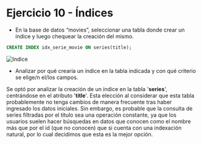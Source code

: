 # Ejercicio 10 - Índices


* En la base de datos “movies”, seleccionar una tabla donde crear un índice y luego chequear la creación del mismo.

```sql
CREATE INDEX idx_serie_movie ON series(title);
```

![Indice](images/indice.png)

* Analizar por qué crearía un índice en la tabla indicada y con qué criterio se elige/n el/los campos.

Se optó por analizar la creación de un índice en la tabla '**series**', centrándose en el atributo '**title**'. Esta elección al considerar que esta tabla probablemente no tenga cambios de manera frecuente tras haber ingresado los datos iniciales. Sin embargo, es probable que la consulta de series filtradas por el titulo sea una operación constante, ya que los usuarios suelen hacer búsquedas en datos que conocen como el nombre más que por el id (que no conocen) que si cuenta con una indexación natural, por lo cual decidimos que esta es la mejor opción.
